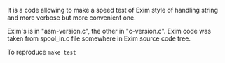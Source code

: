 It is a code allowing to make a speed test of Exim style of handling string and
more verbose but more convenient one.

Exim's is in "asm-version.c", the other in "c-version.c". Exim code was taken
from spool_in.c file somewhere in Exim source code tree.

To reproduce `make test`
